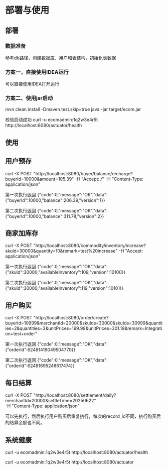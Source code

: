 # 部署与使用

## 部署

### 数据准备
参考db路径，创建数据库、用户和表结构，初始化表数据

### 方案一，直接使用IDEA运行
可以直接使用IDEA打开运行

### 方案二、使用jar启动
mvn clean install -Dmaven.test.skip=true
java -jar target/ecom.jar

校验启动成功
curl -u ecomadmin:1q2w3e4r5t http://localhost:8080/actuator/health

## 使用

## 用户预存

curl -X POST "http://localhost:8080/buyer/balance/recharge?buyerId=10000&amount=105.39" -H "Accept: */*" -H "Content-Type: application/json"

第一次执行返回
{"code":0,"message":"OK","data":{"buyerId":10000,"balance":206.39,"version":1}}

第二次执行返回
{"code":0,"message":"OK","data":{"buyerId":10000,"balance":311.78,"version":2}}


## 商家加库存

curl -X POST "http://localhost:8080/commodity/inventory/increase?skuId=30000&quantity=10&remark=test%20increase" -H "Accept: application/json"

第一次执行返回
{"code":0,"message":"OK","data":{"skuId":30000,"availableInventory":109,"version":10100}}

第二次执行返回
{"code":0,"message":"OK","data":{"skuId":30000,"availableInventory":119,"version":10101}}


## 用户购买

curl -X POST "http://localhost:8080/order/create?buyerId=10999&merchantId=20000&skuIds=30000&skuIds=30999&quantities=2&quantities=3&unitPrices=199.99&unitPrices=301.19&remark=Integration+test+order"

第一次执行返回
{"code":0,"message":"OK","data":{"orderId":62481419049504770}}

第二次执行返回
{"code":0,"message":"OK","data":{"orderId":62481695248617474}}

## 每日结算

curl -X POST "http://localhost:8080/settlement/daily?merchantId=20000&settleTime=20250622" \
-H "Content-Type: application/json"


可以先执行，然后执行用户购买后重复执行，每次的record_id不同，执行购买后的结算金额也不同。

## 系统健康
curl -u ecomadmin:1q2w3e4r5t http://localhost:8080/actuator/health

curl -u ecomadmin:1q2w3e4r5t http://localhost:8080/actuator



